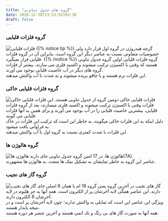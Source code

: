 ```yaml
---
title: "گروه های جدول تناوبی"
date: 2020-12-30T23:53:52+03:30
draft: false
---
```


### گروه فلزات قلیایی
![فلزات قلیایی](../images/group1.png)
{{% notice tip %}}
گرچه هیدروژن در گروه اول قرار دارد ولی خصوصیات متفاوتی نسبت به عناصر دیگر این گروه است. بنابراین آن در گروه فلزات قلیایی قرار نمیگیرد.
{{% /notice %}}
گروه فلزات قلیایی اولین گروه جدول تناوبی هستند که وقتی با اکسیژن ترکیب میشوند و اکسید فلزی می سازند، بیشتر از فلزات گروه های دیگر در آب خاصیت قلیایی بوجود می آورند.  
این فلزات نرم هستند و با چاقو بریده میشوند و به شدت با آب واکنش میدهند.

### گروه فلزات قلیایی خاکی
![فلزات قلیایی خاکی](../images/group2.jpg)
فلزات قلیایی خاکی دومین گروه از جدول تناوبی هستند. این فلزات وقتی با اکسیژن ترکیب میشوند و اکسید فلزی میسازند، بعد از گروه فلزات قلیایی، بیشترین خاصیت قلیایی را در آب بوجود می آورند و برای همین به آنها فلزات قلیایی می گویند.  
دلیل اینکه به این فلزات خاکی میگویند، به خاطر این است که ترکیب این فلزات در خاک به فراوانی یافت میشود.  
این فلزات با شدت کمتری نسبت به گروه اول با آب واکنش میدهند.

### گروه هالوژن ها
![هالوژن ها](../images/group7.jpg)
هالوژن ها، در 17 امین گروه جدول تناوبی جای دارند(7A).  
عناصر این گروه به خاطر تمایشان به تشکیل نمک ها متعدد، به هالوژن ها مشهورند.

### گروه گاز های نجیب
![گاز های نجیب](../images/group8.jpg)
گاز های نجیب در آخرین گروه یعنی گروه 18 ام یا همان 8 اصلی جای دارند. این عناصر همگی لایه آخرشان پر از الکترون است. همه آنها به جز هلیوم در لایه آخرشان 8 الکترون دارند.  
ویژگی این عناصر این است که تمایلی به واکنش ندارند؛ چون لایه آخرشان پر است و در نتیجه پایدار هستند.  
همه آنها به صورت گاز های بی رنگ و تک اتمی هستند و آخرین عنصر هر دوره هستند.

